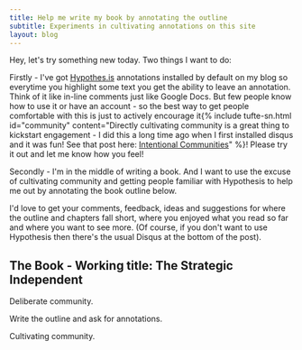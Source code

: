```yaml
---
title: Help me write my book by annotating the outline
subtitle: Experiments in cultivating annotations on this site
layout: blog
---
```


Hey, let's try something new today. Two things I want to do:

Firstly - I've got [Hypothes.is](https://web.hypothes.is/) annotations installed by default on my blog so everytime you highlight some text you get the ability to leave an annotation. Think of it like in-line comments just like Google Docs. But few people know how to use it or have an account - so the best way to get people comfortable with this is just to actively encourage it{% include tufte-sn.html id="community" content="Directly cultivating community is a great thing to kickstart engagement - I did this a long time ago when I first installed disqus and it was fun! See that post here: <a href='https://tomcritchlow.com/2016/08/25/community/'>Intentional Communities</a>" %}! Please try it out and let me know how you feel!

Secondly - I'm in the middle of writing a book. And I want to use the excuse of cultivating community and getting people familiar with Hypothesis to help me out by annotating the book outline below.

I'd love to get your comments, feedback, ideas and suggestions for where the outline and chapters fall short, where you enjoyed what you read so far and where you want to see more. (Of course, if you don't want to use Hypothesis then there's the usual Disqus at the bottom of the post).

## The Book - Working title: The Strategic Independent



Deliberate community.

Write the outline and ask for annotations.

Cultivating community.